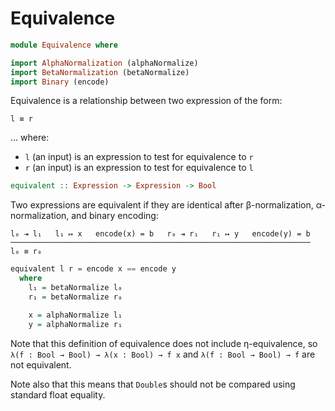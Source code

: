 # Equivalence

```haskell
module Equivalence where

import AlphaNormalization (alphaNormalize)
import BetaNormalization (betaNormalize)
import Binary (encode)
```

Equivalence is a relationship between two expression of the form:

    l ≡ r


... where:


* `l` (an input) is an expression to test for equivalence to `r`
* `r` (an input) is an expression to test for equivalence to `l`

```haskell
equivalent :: Expression -> Expression -> Bool
```

Two expressions are equivalent if they are identical after β-normalization,
α-normalization, and binary encoding:


    l₀ ⇥ l₁   l₁ ↦ x   encode(x) = b   r₀ ⇥ r₁   r₁ ↦ y   encode(y) = b
    ───────────────────────────────────────────────────────────────────
    l₀ ≡ r₀


```haskell
equivalent l r = encode x == encode y
  where
    l₁ = betaNormalize l₀
    r₁ = betaNormalize r₀

    x = alphaNormalize l₁
    y = alphaNormalize r₁
```

Note that this definition of equivalence does not include η-equivalence, so
`λ(f : Bool → Bool) → λ(x : Bool) → f x` and `λ(f : Bool → Bool) → f` are not
equivalent.

Note also that this means that `Double`s should not be compared using standard float equality.
